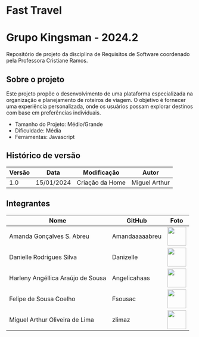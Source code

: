 # Fast Travel

# Grupo Kingsman - 2024.2
Repositório de projeto da disciplina de Requisitos de Software coordenado pela Professora Cristiane Ramos.

## Sobre o projeto
Este projeto propõe o desenvolvimento de uma plataforma especializada na organização e planejamento de roteiros de viagem. O objetivo é fornecer uma experiência personalizada, onde os usuários possam explorar destinos com base em preferências individuais.

- Tamanho do Projeto: Médio/Grande
- Dificuldade: Média
- Ferramentas: Javascript

## Histórico de versão

| Versão | Data       | Modificação                             | Autor                         |            
| ------ | ---------- | --------------------------------------- | ----------------------------- |
|    1.0   |   15/01/2024   |   Criação da Home|  Miguel Arthur| 



## Integrantes 
| Nome                              | GitHub         | Foto                                                       |
| --------------------------------- | -------------- | ---------------------------------------------------------- |
| Amanda Gonçalves S. Abreu         | Amandaaaaabreu | [<img src="https://avatars.githubusercontent.com/u/103958998?v=4" width=50>](https://github.com/Amandaaaaabreu) |
| Danielle Rodrigues Silva          | Danizelle      | [<img src="https://avatars.githubusercontent.com/u/101230741?v=4" width=50>](https://github.com/Danizelle)      |
| Harleny Angéllica Araújo de Sousa | Angelicahaas   | [<img src="https://avatars.githubusercontent.com/u/101184511?v=4" width=50>](https://github.com/Angelicahaas)   |
| Felipe de Sousa Coelho            | Fsousac        | [<img src="https://avatars.githubusercontent.com/u/95441810?v=4" width=50>](https://github.com/fsousac)         |
| Miguel Arthur Oliveira de Lima           | zlimaz       | [<img src="https://avatars.githubusercontent.com/u/98031566?v=4" width=50>](https://github.com/zlimaz)         |
